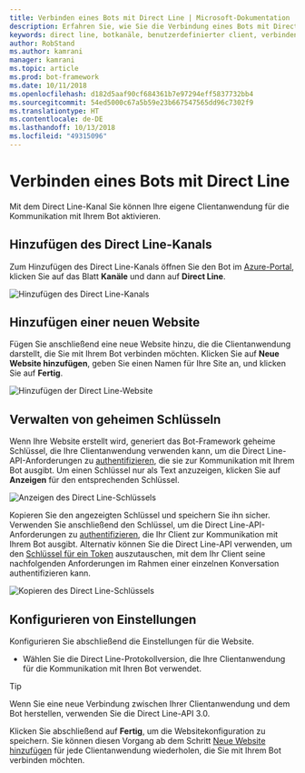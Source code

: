 ```yaml
---
title: Verbinden eines Bots mit Direct Line | Microsoft-Dokumentation
description: Erfahren Sie, wie Sie die Verbindung eines Bots mit Direct Line konfigurieren.
keywords: direct line, botkanäle, benutzerdefinierter client, verbinden mit kanälen, konfigurieren
author: RobStand
ms.author: kamrani
manager: kamrani
ms.topic: article
ms.prod: bot-framework
ms.date: 10/11/2018
ms.openlocfilehash: d182d5aaf90cf684361b7e97294eff5837732bb4
ms.sourcegitcommit: 54ed5000c67a5b59e23b667547565dd96c7302f9
ms.translationtype: HT
ms.contentlocale: de-DE
ms.lasthandoff: 10/13/2018
ms.locfileid: "49315096"
---
```

# <a name="connect-a-bot-to-direct-line"></a>Verbinden eines Bots mit Direct Line

Mit dem Direct Line-Kanal Sie können Ihre eigene Clientanwendung für die Kommunikation mit Ihrem Bot aktivieren. 

## <a name="add-the-direct-line-channel"></a>Hinzufügen des Direct Line-Kanals

Zum Hinzufügen des Direct Line-Kanals öffnen Sie den Bot im [Azure-Portal](https://portal.azure.com/), klicken Sie auf das Blatt **Kanäle** und dann auf **Direct Line**.

![Hinzufügen des Direct Line-Kanals](~/media/bot-service-channel-connect-directline/directline-addchannel.png)

## <a name="add-new-site"></a>Hinzufügen einer neuen Website

Fügen Sie anschließend eine neue Website hinzu, die die Clientanwendung darstellt, die Sie mit Ihrem Bot verbinden möchten. Klicken Sie auf **Neue Website hinzufügen**, geben Sie einen Namen für Ihre Site an, und klicken Sie auf **Fertig**.

![Hinzufügen der Direct Line-Website](~/media/bot-service-channel-connect-directline/directline-addsite.png)

## <a name="manage-secret-keys"></a>Verwalten von geheimen Schlüsseln

Wenn Ihre Website erstellt wird, generiert das Bot-Framework geheime Schlüssel, die Ihre Clientanwendung verwenden kann, um die Direct Line-API-Anforderungen zu [authentifizieren](~/rest-api/bot-framework-rest-direct-line-3-0-authentication.md), die sie zur Kommunikation mit Ihrem Bot ausgibt. Um einen Schlüssel nur als Text anzuzeigen, klicken Sie auf **Anzeigen** für den entsprechenden Schlüssel.

![Anzeigen des Direct Line-Schlüssels](~/media/bot-service-channel-connect-directline/directline-showkey.png)

Kopieren Sie den angezeigten Schlüssel und speichern Sie ihn sicher. Verwenden Sie anschließend den Schlüssel, um die Direct Line-API-Anforderungen zu [authentifizieren](~/rest-api/bot-framework-rest-direct-line-3-0-authentication.md), die Ihr Client zur Kommunikation mit Ihrem Bot ausgibt.
Alternativ können Sie die Direct Line-API verwenden, um den [Schlüssel für ein Token](~/rest-api/bot-framework-rest-direct-line-3-0-authentication.md#generate-token) auszutauschen, mit dem Ihr Client seine nachfolgenden Anforderungen im Rahmen einer einzelnen Konversation authentifizieren kann.

![Kopieren des Direct Line-Schlüssels](~/media/bot-service-channel-connect-directline/directline-copykey.png)

## <a name="configure-settings"></a>Konfigurieren von Einstellungen

Konfigurieren Sie abschließend die Einstellungen für die Website.

- Wählen Sie die Direct Line-Protokollversion, die Ihre Clientanwendung für die Kommunikation mit Ihren Bot verwendet.

> [!TIP]
> Wenn Sie eine neue Verbindung zwischen Ihrer Clientanwendung und dem Bot herstellen, verwenden Sie die Direct Line-API 3.0.

Klicken Sie abschließend auf **Fertig**, um die Websitekonfiguration zu speichern. Sie können diesen Vorgang ab dem Schritt [Neue Website hinzufügen](#add-new-site) für jede Clientanwendung wiederholen, die Sie mit Ihrem Bot verbinden möchten.
